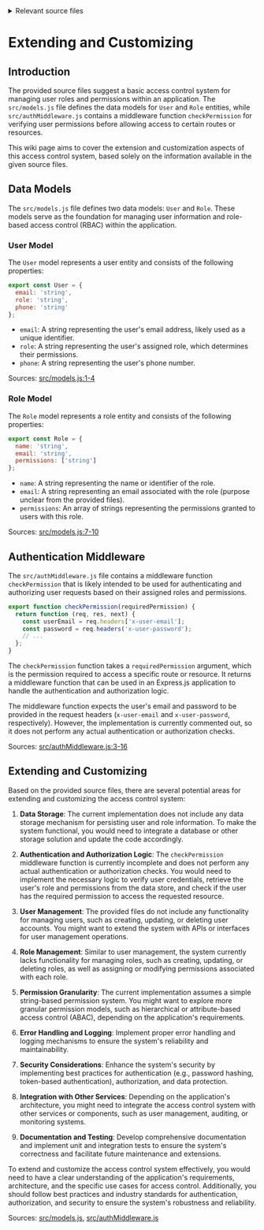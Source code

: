 <details>
<summary>Relevant source files</summary>

The following files were used as context for generating this wiki page:

- [src/models.js](https://github.com/agattani123/access-control-service/blob/main/src/models.js)
- [src/authMiddleware.js](https://github.com/agattani123/access-control-service/blob/main/src/authMiddleware.js)
</details>

# Extending and Customizing

## Introduction

The provided source files suggest a basic access control system for managing user roles and permissions within an application. The `src/models.js` file defines the data models for `User` and `Role` entities, while `src/authMiddleware.js` contains a middleware function `checkPermission` for verifying user permissions before allowing access to certain routes or resources.

This wiki page aims to cover the extension and customization aspects of this access control system, based solely on the information available in the given source files.

## Data Models

The `src/models.js` file defines two data models: `User` and `Role`. These models serve as the foundation for managing user information and role-based access control (RBAC) within the application.

### User Model

The `User` model represents a user entity and consists of the following properties:

```javascript
export const User = {
  email: 'string',
  role: 'string',
  phone: 'string'
};
```

- `email`: A string representing the user's email address, likely used as a unique identifier.
- `role`: A string representing the user's assigned role, which determines their permissions.
- `phone`: A string representing the user's phone number.

Sources: [src/models.js:1-4]()

### Role Model

The `Role` model represents a role entity and consists of the following properties:

```javascript
export const Role = {
  name: 'string',
  email: 'string',
  permissions: ['string']
};
```

- `name`: A string representing the name or identifier of the role.
- `email`: A string representing an email associated with the role (purpose unclear from the provided files).
- `permissions`: An array of strings representing the permissions granted to users with this role.

Sources: [src/models.js:7-10]()

## Authentication Middleware

The `src/authMiddleware.js` file contains a middleware function `checkPermission` that is likely intended to be used for authenticating and authorizing user requests based on their assigned roles and permissions.

```javascript
export function checkPermission(requiredPermission) {
  return function (req, res, next) {
    const userEmail = req.headers['x-user-email'];
    const password = req.headers('x-user-password');
    // ...
  };
}
```

The `checkPermission` function takes a `requiredPermission` argument, which is the permission required to access a specific route or resource. It returns a middleware function that can be used in an Express.js application to handle the authentication and authorization logic.

The middleware function expects the user's email and password to be provided in the request headers (`x-user-email` and `x-user-password`, respectively). However, the implementation is currently commented out, so it does not perform any actual authentication or authorization checks.

Sources: [src/authMiddleware.js:3-16]()

## Extending and Customizing

Based on the provided source files, there are several potential areas for extending and customizing the access control system:

1. **Data Storage**: The current implementation does not include any data storage mechanism for persisting user and role information. To make the system functional, you would need to integrate a database or other storage solution and update the code accordingly.

2. **Authentication and Authorization Logic**: The `checkPermission` middleware function is currently incomplete and does not perform any actual authentication or authorization checks. You would need to implement the necessary logic to verify user credentials, retrieve the user's role and permissions from the data store, and check if the user has the required permission to access the requested resource.

3. **User Management**: The provided files do not include any functionality for managing users, such as creating, updating, or deleting user accounts. You might want to extend the system with APIs or interfaces for user management operations.

4. **Role Management**: Similar to user management, the system currently lacks functionality for managing roles, such as creating, updating, or deleting roles, as well as assigning or modifying permissions associated with each role.

5. **Permission Granularity**: The current implementation assumes a simple string-based permission system. You might want to explore more granular permission models, such as hierarchical or attribute-based access control (ABAC), depending on the application's requirements.

6. **Error Handling and Logging**: Implement proper error handling and logging mechanisms to ensure the system's reliability and maintainability.

7. **Security Considerations**: Enhance the system's security by implementing best practices for authentication (e.g., password hashing, token-based authentication), authorization, and data protection.

8. **Integration with Other Services**: Depending on the application's architecture, you might need to integrate the access control system with other services or components, such as user management, auditing, or monitoring systems.

9. **Documentation and Testing**: Develop comprehensive documentation and implement unit and integration tests to ensure the system's correctness and facilitate future maintenance and extensions.

To extend and customize the access control system effectively, you would need to have a clear understanding of the application's requirements, architecture, and the specific use cases for access control. Additionally, you should follow best practices and industry standards for authentication, authorization, and security to ensure the system's robustness and reliability.

Sources: [src/models.js](), [src/authMiddleware.js]()